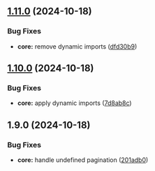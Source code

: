 

## [1.11.0](https://github.com/ChatKitty/chatkitty-js/compare/@chatkitty/core-v1.10.0...@chatkitty/core-v1.11.0) (2024-10-18)

### Bug Fixes

* **core:** remove dynamic imports ([dfd30b9](https://github.com/ChatKitty/chatkitty-js/commit/dfd30b9affdb64e9b5b40c52b0278b9dc264cbb8))

## [1.10.0](https://github.com/ChatKitty/chatkitty-js/compare/@chatkitty/core-v1.9.0...@chatkitty/core-v1.10.0) (2024-10-18)

### Bug Fixes

* **core:** apply dynamic imports ([7d8ab8c](https://github.com/ChatKitty/chatkitty-js/commit/7d8ab8c5f1a01728ccb75ea604061063bf7f4a98))

## 1.9.0 (2024-10-18)

### Bug Fixes

* **core:** handle undefined pagination ([201adb0](https://github.com/ChatKitty/chatkitty-js/commit/201adb0b550e699f6e984e1c210deb69c84075f3))
